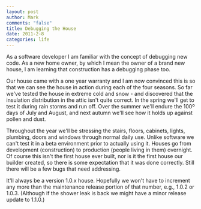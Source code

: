 ```yaml
--- 
layout: post
author: Mark
comments: "false"
title: Debugging the House
date: 2011-2-8
categories: life
---
```

As a software developer I am familiar with the concept of debugging new code. As a new home owner, by which I mean the owner of a brand new house, I am learning that construction has a debugging phase too.

Our house came with a one year warranty and I am now convinced this is so that we can see the house in action during each of the four seasons. So far we've tested the house in extreme cold and snow - and discovered that the insulation distribution in the attic isn't quite correct. In the spring we'll get to test it during rain storms and run off. Over the summer we'll endure the 100º days of July and August, and next autumn we'll see how it holds up against pollen and dust.

Throughout the year we'll be stressing the stairs, floors, cabinets, lights, plumbing, doors and windows through normal daily use. Unlike software we can't test it in a beta environment prior to actually using it. Houses go from development (construction) to production (people living in them) overnight. Of course this isn't the first house ever built, nor is it the first house our builder created, so there is some expectation that it was done correctly. Still there will be a few bugs that need addressing.

It'll always be a version 1.0.x house. Hopefully we won't have to increment any more than the maintenance release portion of that number, e.g., 1.0.2 or 1.0.3. (Although if the shower leak is back we might have a minor release update to 1.1.0.)
